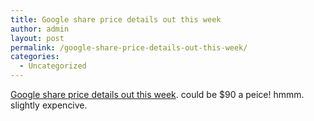 ```yaml
---
title: Google share price details out this week
author: admin
layout: post
permalink: /google-share-price-details-out-this-week/
categories:
  - Uncategorized
---
```

[Google share price details out this week][1]. could be $90 a peice! hmmm. slightly expencive.

 [1]: http://www.theinquirer.net/?article=17286